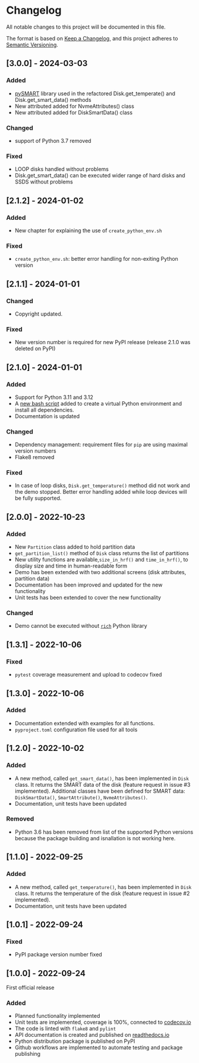 # Changelog

All notable changes to this project will be documented in this file.

The format is based on [Keep a Changelog](https://keepachangelog.com/en/1.0.0/),
and this project adheres to [Semantic Versioning](https://semver.org/spec/v2.0.0.html).

## [3.0.0] - 2024-03-03

### Added
- [pySMART](https://pypi.org/project/pySMART/) library used in the refactored Disk.get_temperate() and
  Disk.get_smart_data() methods
- New attributed added for NvmeAttributes() class
- New attributed added for DiskSmartData() class

### Changed
- support of Python 3.7 removed

### Fixed
- LOOP disks handled without problems
- Disk.get_smart_data() can be executed wider range of hard disks and SSDS without problems


## [2.1.2] - 2024-01-02

### Added
- New chapter for explaining the use of `create_python_env.sh`

### Fixed
- `create_python_env.sh`: better error handling for non-exiting Python version


## [2.1.1] - 2024-01-01

### Changed
- Copyright updated. 

### Fixed
- New version number is required for new PyPI release (release 2.1.0 was deleted on PyPI)


## [2.1.0] - 2024-01-01

### Added
- Support for Python 3.11 and 3.12
- A [new bash script](https://github.com/petersulyok/diskinfo/blob/main/bin/create_python_env.sh) added to create a virtual Python environment and install all dependencies.
- Documentation is updated

### Changed
- Dependency management: requirement files for `pip` are using maximal version numbers 
- Flake8 removed

### Fixed
- In case of loop disks, `Disk.get_temperature()` method did not work and the demo stopped. Better error handling added while loop devices will be fully supported.


## [2.0.0] - 2022-10-23

### Added
- New `Partition` class added to hold partition data
- `get_partition_list()` method of `Disk` class returns the list of partitions
- New utility functions are available,`size_in_hrf()` and `time_in_hrf()`, to display size and time in human-readable
  form
- Demo has been extended with two additional screens (disk attributes, partition data)
- Documentation has been improved and updated for the new functionality
- Unit tests has been extended to cover the new functionality

### Changed
- Demo cannot be executed without [`rich`](https://pypi.org/project/rich/) Python library


## [1.3.1] - 2022-10-06

### Fixed
- `pytest` coverage measurement and upload to codecov fixed


## [1.3.0] - 2022-10-06

### Added
- Documentation extended with examples for all functions.
- `pyproject.toml` configuration file used for all tools

## [1.2.0] - 2022-10-02

### Added
- A new method, called `get_smart_data()`, has been implemented in `Disk` class. It returns the SMART data of the
  disk (feature request in issue #3 implemented). Additional classes have been defined for SMART data:
  `DiskSmartData()`, `SmartAttribute()`, `NvmeAttributes()`.
- Documentation, unit tests have been updated
### Removed
- Python 3.6 has been removed from list of the supported Python versions because the package building and isnallation
  is not working here.

## [1.1.0] - 2022-09-25

### Added
- A new method, called `get_temperature()`, has been implemented in `Disk` class. It returns the temperature of the
  disk (feature request in issue #2 implemented).
- Documentation, unit tests have been updated

## [1.0.1] - 2022-09-24

### Fixed
- PyPI package version number fixed

## [1.0.0] - 2022-09-24
First official release

### Added
- Planned functionality implemented
- Unit tests are implemented, coverage is 100%, connected to [codecov.io](https://codecov.io)
- The code is linted with `flake8` and `pylint` 
- API documentation is created and published on [readthedocs.io](https://readthedocs.io)
- Python distribution package is published on PyPI
- Github workflows are implemented to automate testing and package publishing

